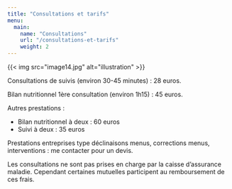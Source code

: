 ```yaml
---
title: "Consultations et tarifs"
menu:
  main:
    name: "Consultations"
    url: "/consultations-et-tarifs"
    weight: 2
---
```


{{< img src="image14.jpg" alt="illustration" >}}

Consultations de suivis (environ 30-45 minutes) : 28 euros.

Bilan nutritionnel 1ère consultation (environ 1h15) : 45 euros.

Autres prestations :
- Bilan nutritionnel à deux : 60 euros
- Suivi à deux : 35 euros

Prestations entreprises type déclinaisons menus, corrections menus, interventions : me contacter pour un devis.

Les consultations ne sont pas prises en charge par la caisse d’assurance maladie. Cependant certaines mutuelles participent au remboursement de ces frais.
